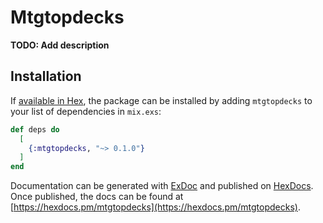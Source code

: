 # Mtgtopdecks

**TODO: Add description**

## Installation

If [available in Hex](https://hex.pm/docs/publish), the package can be installed
by adding `mtgtopdecks` to your list of dependencies in `mix.exs`:

```elixir
def deps do
  [
    {:mtgtopdecks, "~> 0.1.0"}
  ]
end
```

Documentation can be generated with [ExDoc](https://github.com/elixir-lang/ex_doc)
and published on [HexDocs](https://hexdocs.pm). Once published, the docs can
be found at [https://hexdocs.pm/mtgtopdecks](https://hexdocs.pm/mtgtopdecks).

